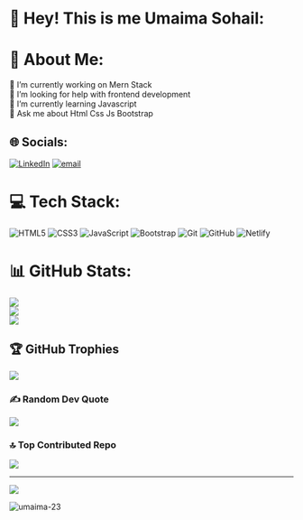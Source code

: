 # 💫 Hey! This is me Umaima Sohail:
# 💫 About Me:
🔭 I’m currently working on Mern Stack<br>🤝 I’m looking for help with frontend development<br>🌱 I’m currently learning Javascript<br>💬 Ask me about Html Css Js Bootstrap<br>


## 🌐 Socials:
[![LinkedIn](https://img.shields.io/badge/LinkedIn-%230077B5.svg?logo=linkedin&logoColor=white)](https://linkedin.com/in/https://www.linkedin.com/in/umema-sohail-0a69b9361) [![email](https://img.shields.io/badge/Email-D14836?logo=gmail&logoColor=white)](mailto:umaimasohail234@gmail.com) 

# 💻 Tech Stack:
![HTML5](https://img.shields.io/badge/html5-%23E34F26.svg?style=flat-square&logo=html5&logoColor=white) ![CSS3](https://img.shields.io/badge/css3-%231572B6.svg?style=flat-square&logo=css3&logoColor=white) ![JavaScript](https://img.shields.io/badge/javascript-%23323330.svg?style=flat-square&logo=javascript&logoColor=%23F7DF1E) ![Bootstrap](https://img.shields.io/badge/bootstrap-%238511FA.svg?style=flat-square&logo=bootstrap&logoColor=white) ![Git](https://img.shields.io/badge/git-%23F05033.svg?style=flat-square&logo=git&logoColor=white) ![GitHub](https://img.shields.io/badge/github-%23121011.svg?style=flat-square&logo=github&logoColor=white) ![Netlify](https://img.shields.io/badge/netlify-%23000000.svg?style=flat-square&logo=netlify&logoColor=#00C7B7)
# 📊 GitHub Stats:
![](https://github-readme-stats.vercel.app/api?username=Umaima-23&theme=dark&hide_border=false&include_all_commits=true&count_private=true)<br/>
![](https://nirzak-streak-stats.vercel.app/?user=Umaima-23&theme=dark&hide_border=false)<br/>
![](https://github-readme-stats.vercel.app/api/top-langs/?username=Umaima-23&theme=dark&hide_border=false&include_all_commits=true&count_private=true&layout=compact)

## 🏆 GitHub Trophies
![](https://github-profile-trophy.vercel.app/?username=Umaima-23&theme=radical&no-frame=false&no-bg=false&margin-w=4)

### ✍️ Random Dev Quote
![](https://quotes-github-readme.vercel.app/api?type=horizontal&theme=radical)

### 🔝 Top Contributed Repo
![](https://github-contributor-stats.vercel.app/api?username=Umaima-23&limit=5&theme=dark&combine_all_yearly_contributions=true)

---
[![](https://visitcount.itsvg.in/api?id=Umaima-23&icon=9&color=11)](https://visitcount.itsvg.in)



<p><img align="center" src="https://github-readme-streak-stats.herokuapp.com/?user=umaima-23&" alt="umaima-23" /></p>

